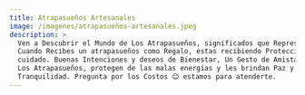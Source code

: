 ```yaml
---
title: Atrapasueños Artesanales
image: /imagenes/atrapasueños-artesanales.jpeg
description: >
  Ven a Descubrir el Mundo de Los Atrapasueños, significados que Representan.
  Cuando Recibes un atrapasueños como Regalo, estas recibiendo Protección y
  cuidado. Buenas Intenciones y deseos de Bienestar, Un Gesto de Amistad o Amor.
  Los Atrapasueños, protegen de las malas energías y les brindan Paz y
  Tranquilidad. Pregunta por los Costos 😊 estamos para atenderte.
---
```

